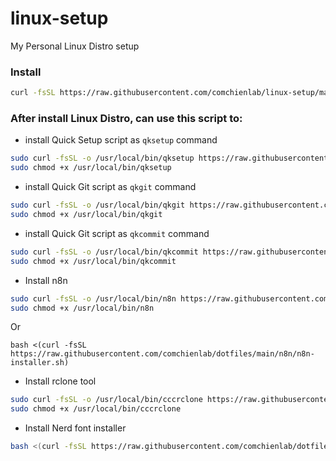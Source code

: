 # linux-setup
My Personal Linux Distro setup

### Install
```sh
curl -fsSL https://raw.githubusercontent.com/comchienlab/linux-setup/main/install.sh | bash
```

### After install Linux Distro, can use this script to:
- install Quick Setup script as `qksetup` command
```sh
sudo curl -fsSL -o /usr/local/bin/qksetup https://raw.githubusercontent.com/comchienlab/linux-setup/main/qksetup.sh
sudo chmod +x /usr/local/bin/qksetup
```

- install Quick Git script as `qkgit` command
```sh
sudo curl -fsSL -o /usr/local/bin/qkgit https://raw.githubusercontent.com/comchienlab/linux-setup/main/qkgit.sh
sudo chmod +x /usr/local/bin/qkgit
```

- install Quick Git script as `qkcommit` command
```sh
sudo curl -fsSL -o /usr/local/bin/qkcommit https://raw.githubusercontent.com/comchienlab/linux-setup/main/qkcommit.sh
sudo chmod +x /usr/local/bin/qkcommit
```

- Install n8n
```sh
sudo curl -fsSL -o /usr/local/bin/n8n https://raw.githubusercontent.com/comchienlab/dotfiles/main/n8n/n8n-installer.sh
sudo chmod +x /usr/local/bin/n8n
```
Or
```
bash <(curl -fsSL https://raw.githubusercontent.com/comchienlab/dotfiles/main/n8n/n8n-installer.sh)
```

- Install rclone tool
```sh
sudo curl -fsSL -o /usr/local/bin/cccrclone https://raw.githubusercontent.com/comchienlab/dotfiles/main/rclone/rclone-tool.sh
sudo chmod +x /usr/local/bin/cccrclone
```

- Install Nerd font installer
```sh
bash <(curl -fsSL https://raw.githubusercontent.com/comchienlab/dotfiles/main/fonts/nerdfont-installer.sh)
```
